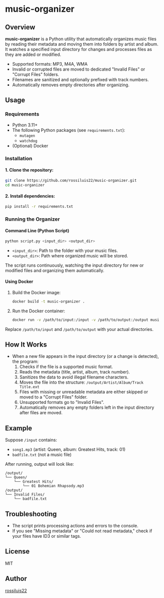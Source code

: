 # music-organizer

## Overview

**music-organizer** is a Python utility that automatically organizes music files by reading their metadata and moving them into folders by artist and album. It watches a specified input directory for changes and processes files as they are added or modified.

- Supported formats: MP3, M4A, WMA
- Invalid or corrupted files are moved to dedicated "Invalid Files" or "Corrupt Files" folders.
- Filenames are sanitized and optionally prefixed with track numbers.
- Automatically removes empty directories after organizing.

## Usage

### Requirements

- Python 3.11+
- The following Python packages (see `requirements.txt`):
  - `mutagen`
  - `watchdog`
- (Optional) Docker

### Installation

#### 1. **Clone the repository:**
```sh
git clone https://github.com/rossiluis22/music-organizer.git
cd music-organizer
```

#### 2. **Install dependencies:**
```sh
pip install -r requirements.txt
```

### Running the Organizer

#### **Command Line (Python Script)**

```sh
python script.py <input_dir> <output_dir>
```

- `<input_dir>`: Path to the folder with your music files.
- `<output_dir>`: Path where organized music will be stored.

The script runs continuously, watching the input directory for new or modified files and organizing them automatically.

#### **Using Docker**

1. Build the Docker image:
   ```sh
   docker build -t music-organizer .
   ```
2. Run the Docker container:
   ```sh
   docker run -v /path/to/input:/input -v /path/to/output:/output music-organizer
   ```

Replace `/path/to/input` and `/path/to/output` with your actual directories.

## How It Works

- When a new file appears in the input directory (or a change is detected), the program:
  1. Checks if the file is a supported music format.
  2. Reads the metadata (title, artist, album, track number).
  3. Sanitizes the data to avoid illegal filename characters.
  4. Moves the file into the structure: `/output/Artist/Album/Track Title.ext`
  5. Files with missing or unreadable metadata are either skipped or moved to a "Corrupt Files" folder.
  6. Unsupported formats go to "Invalid Files".
  7. Automatically removes any empty folders left in the input directory after files are moved.

## Example

Suppose `/input` contains:

- `song1.mp3` (artist: Queen, album: Greatest Hits, track: 01)
- `badfile.txt` (not a music file)

After running, output will look like:

```
/output/
└── Queen/
    └── Greatest Hits/
        └── 01 Bohemian Rhapsody.mp3
/output/
└── Invalid Files/
    └── badfile.txt
```

## Troubleshooting

- The script prints processing actions and errors to the console.
- If you see "Missing metadata" or "Could not read metadata," check if your files have ID3 or similar tags.

## License

MIT

## Author

[rossiluis22](https://github.com/rossiluis22)
